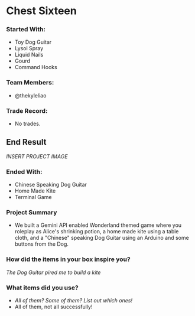 # Chest Sixteen

### Started With:
- Toy Dog Guitar
- Lysol Spray
- Liquid Nails
- Gourd
- Command Hooks

### Team Members:
- @thekyleliao

### Trade Record:
- No trades.

## End Result
*INSERT PROJECT IMAGE*

### Ended With:
- Chinese Speaking Dog Guitar
- Home Made Kite
- Terminal Game

### Project Summary
- We built a Gemini API enabled Wonderland themed game where you roleplay as Alice's shrinking potion, a home made kite using a table cloth, and a "Chinese" speaking Dog Guitar using an Arduino and some buttons from the Dog.

### How did the items in your box inspire you?
*The Dog Guitar pired me to build a kite*

### What items did you use?
- *All of them? Some of them? List out which ones!*
- All of them, not all successfully!
